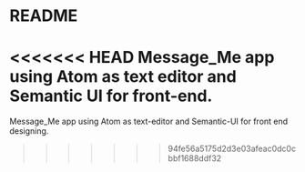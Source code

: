 # README

<<<<<<< HEAD
Message_Me app using Atom as text editor and Semantic UI for front-end.
=======
Message_Me app using Atom as text-editor and Semantic-UI for front end designing.
>>>>>>> 94fe56a5175d2d3e03afeac0dc0cbbf1688ddf32

